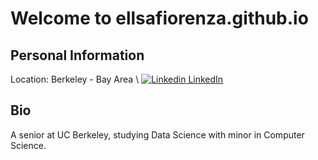 # Welcome to ellsafiorenza.github.io

## Personal Information
Location: Berkeley - Bay Area \\
[![Linkedin](https://i.stack.imgur.com/gVE0j.png) LinkedIn](https://www.linkedin.com/)

## Bio
A senior at UC Berkeley, studying Data Science with minor in Computer Science.

